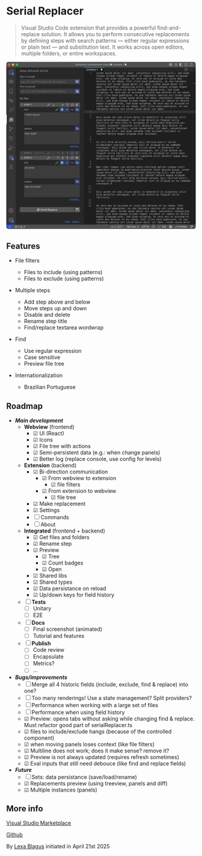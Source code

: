 # Serial Replacer

> Visual Studio Code extension that provides a powerful find-and-replace solution. It allows you to perform consecutive replacements by defining steps with search patterns — either regular expressions or plain text — and substitution text. It works across open editors, multiple folders, or entire workspaces.

![screenshot](./docs/screenshot.svg)

## Features

- File filters
  - Files to include (using patterns)
  - Files to exclude (using patterns)

- Multiple steps
  - Add step above and below
  - Move steps up and down
  - Disable and delete
  - Rename step title
  - Find/replace textarea wordwrap

- Find
  - Use regular expression
  - Case sensitive
  - Preview file tree

- Internationalization
  - Brazilian Portuguese

## Roadmap

- ***Main development***
	- **Webview** (frontend)
	  - ☑ UI (React)
	  - ☑ Icons
	  - ☑ File tree with actions
	  - ☑ Semi-persistent data (e.g.: when change panels)
	  - ☑ Better log (replace console, use config for levels)
	- **Extension** (backend)
	  - ☑ Bi-direction communication
	    - ☑ From webview to extension
	      - ☑ file filters
	    - ☑ From extension to webview
	      - ☑ file tree
	  - ☑ Make replacement
	  - ☑ Settings
	  - ☐ Commands
	  - ☐ About
	- **Integrated** (frontend + backend)
	  - ☑ Get files and folders
	  - ☑ Rename step
	  - ☑ Preview
	    - ☑ Tree
	    - ☑ Count badges
	    - ☑ Open
	  - ☑ Shared libs
	  - ☑ Shared types
	  - ☑ Data persistance on reload
	  - ☑ Up/down keys for field history
	- ☐ **Tests**
	  - ☐ Unitary
	  - ☐ E2E
	- ☐ **Docs**
	  - ☐ Final screenshot (animated)
	  - ☐ Tutorial and features
	- ☐ **Publish**
	  - ☐ Code review
	  - ☐ Encapsulate
	  - ☐ Metrics?
	  - ☐ …
- ***Bugs/improvements***
	- ☐ Merge all 4 historic fields (include, exclude, find &amp; replace) into one?
	- ☐ Too many renderings! Use a state management? Split providers?
	- ☐ Performance when working with a large set of files
	- ☐ Performance when using field history
	- ☑ Preview: opens tabs without asking while changing find & replace. Must refactor good part of serialReplacer.ts
	- ☑ files to include/exclude hangs (because of the controlled component)
	- ☑ when moving panels loses context (like file filters)
	- ☑ Multiline does not work; does it make sense? remove it?
	- ☑ Preview is not always updated (requires refresh sometimes)
	- ☑ Eval inputs that still need debouce (like find and replace fields)
- ***Future***
  - ☐ Sets: data persistance (save/load/rename)
  - ☑ Replacements preview (using treeview, panels and diff)
  - ☑ Multiple instances (panels)

## More info

[Visual Studio Marketplace]()

[Github](https://github.com/lexblagus/vscode-serial-replacer)
					
By [Lexa Blagus](https://blag.us/) initiated in April 21st 2025

